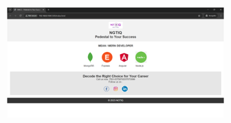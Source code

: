 ![image alt](https://github.com/nilajcoder/JavaScript-Notes-Programs/blob/main/Html/NGTIQ%20Banner/Screenshot%202024-12-21%20005243.png?raw=true)
